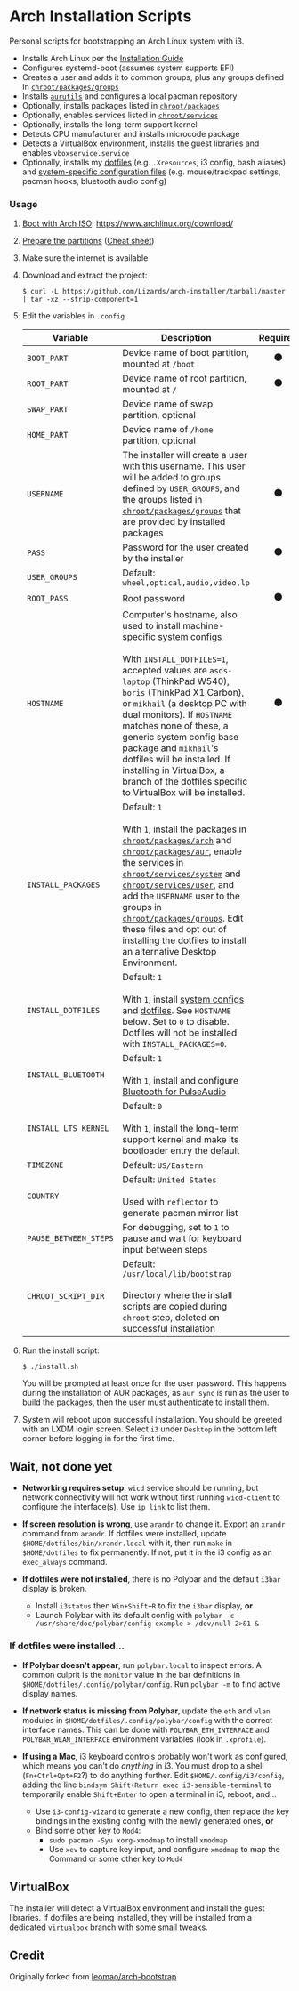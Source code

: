 # Arch Installation Scripts

Personal scripts for bootstrapping an Arch Linux system with i3.

- Installs Arch Linux per the [Installation Guide](https://wiki.archlinux.org/index.php/installation_guide)
- Configures systemd-boot (assumes system supports EFI)
- Creates a user and adds it to common groups, plus any groups defined in [`chroot/packages/groups`](chroot/packages/groups)
- Installs [`aurutils`](https://github.com/AladW/aurutils) and configures a local pacman repository
- Optionally, installs packages listed in [`chroot/packages`](chroot/packages)
- Optionally, enables services listed in [`chroot/services`](chroot/services)
- Optionally, installs the long-term support kernel
- Detects CPU manufacturer and installs microcode package
- Detects a VirtualBox environment, installs the guest libraries and enables `vboxservice.service`
- Optionally, installs my [dotfiles](https://github.com/Lizards/dotfiles) (e.g. `.Xresources`, i3 config, bash aliases) and [system-specific configuration files](https://github.com/Lizards/arch-system-config) (e.g. mouse/trackpad settings, pacman hooks, bluetooth audio config)


### Usage

1. [Boot with Arch ISO](https://wiki.archlinux.org/index.php/USB_flash_installation_media): https://www.archlinux.org/download/

1. [Prepare the partitions](https://wiki.archlinux.org/index.php/Installation_guide#Partition_the_disks) ([Cheat sheet](PARTITIONS.md))

1. Make sure the internet is available

1. Download and extract the project:
    ```console
    $ curl -L https://github.com/Lizards/arch-installer/tarball/master | tar -xz --strip-component=1
    ```

1. Edit the variables in `.config`

    | Variable                 | Description                                                                                                                                                                                                                                       |    Required    |
    |--------------------------|---------------------------------------------------------------------------------------------------------------------------------------------------------------------------------------------------------------------------------------------------|:--------------:|
    | `BOOT_PART`              | Device name of boot partition, mounted at `/boot`                                                                                                                                                                                                                | :black_circle: |
    | `ROOT_PART`              | Device name of root partition, mounted at `/`                                                                                                                                                                                                                    | :black_circle: |
    | `SWAP_PART`              | Device name of swap partition, optional                                                                                                                                                                                                                           |                |
    | `HOME_PART`              | Device name of `/home` partition, optional                                                                                                                                                                                                                        |                |
    | `USERNAME`               | The installer will create a user with this username.  This user will be added to groups defined by `USER_GROUPS`, and the groups listed in [`chroot/packages/groups`](chroot/packages/groups) that are provided by installed packages                                               | :black_circle: |
    | `PASS`                   | Password for the user created by the installer                                                                                                                                                                                                  | :black_circle: |
    | `USER_GROUPS`            | Default: `wheel,optical,audio,video,lp`                                                                                                                                                                                                           |                |
    | `ROOT_PASS`              | Root password                                                                                                                                                                                                                                     | :black_circle: |
    | `HOSTNAME`               | Computer's hostname, also used to install machine-specific system configs<br/><br/>With `INSTALL_DOTFILES=1`, accepted values are `asds-laptop` (ThinkPad W540), `boris` (ThinkPad X1 Carbon), or `mikhail` (a desktop PC with dual monitors).  If `HOSTNAME` matches none of these, a generic system config base package and `mikhail`'s dotfiles will be installed.  If installing in VirtualBox, a branch of the dotfiles specific to VirtualBox will be installed. | :black_circle: |
    | `INSTALL_PACKAGES`       | Default: `1`<br/><br/>With `1`, install the packages in [`chroot/packages/arch`](chroot/packages/arch) and [`chroot/packages/aur`](chroot/packages/aur), enable the services in [`chroot/services/system`](chroot/services/system) and [`chroot/services/user`](chroot/services/user), and add the `USERNAME` user to the groups in [`chroot/packages/groups`](chroot/packages/groups).  Edit these files and opt out of installing the dotfiles to install an alternative Desktop Environment.                  |                |
    | `INSTALL_DOTFILES`       | Default: `1`<br/><br/>With `1`, install [system configs](https://github.com/Lizards/arch-system-config) and [dotfiles](https://github.com/Lizards/dotfiles).  See `HOSTNAME` below. Set to `0` to disable.  Dotfiles will not be installed with `INSTALL_PACKAGES=0`.                             |                |
    | `INSTALL_BLUETOOTH`      | Default: `1`<br/><br/>With `1`, install and configure [Bluetooth for PulseAudio](https://github.com/Lizards/arch-bluetooth-pulseaudio)                                                                                                          |                |
    | `INSTALL_LTS_KERNEL`     | Default: `0`<br/><br/>With `1`, install the long-term support kernel and make its bootloader entry the default                             |                |
    | `TIMEZONE`               | Default: `US/Eastern`                                                                                                                                                                                                                       |                |
    | `COUNTRY`                | Default: `United States`<br/><br/>Used with `reflector` to generate pacman mirror list                                                                                                                                                             |                |
    | `PAUSE_BETWEEN_STEPS`    | For debugging, set to `1` to pause and wait for keyboard input between steps                                                                                                                                                                      |                |
    | `CHROOT_SCRIPT_DIR`      | Default: `/usr/local/lib/bootstrap`<br/><br/>Directory where the install scripts are copied during `chroot` step, deleted on successful installation                                                                                                          |                |

1. Run the install script:
    ```console
    $ ./install.sh
    ```

	You will be prompted at least once for the user password.  This happens during the installation of AUR packages, as `aur sync` is run as the user to build the packages, then the user must authenticate to install them.

1. System will reboot upon successful installation.  You should be greeted with an LXDM login screen.  Select `i3` under `Desktop` in the bottom left corner before logging in for the first time.

## Wait, not done yet

- __Networking requires setup__: `wicd` service should be running, but network connectivity will not work without first running `wicd-client` to configure the interface(s).  Use `ip link` to list them.

- __If screen resolution is wrong__, use `arandr` to change it.  Export an `xrandr` command from `arandr`.  If dotfiles were installed, update `$HOME/dotfiles/bin/xrandr.local` with it, then run `make` in `$HOME/dotfiles` to fix permanently.  If not, put it in the i3 config as an `exec_always` command.

- __If dotfiles were not installed__, there is no Polybar and the default `i3bar` display is broken.
    - Install `i3status` then `Win+Shift+R` to fix the `i3bar` display, __or__
	- Launch Polybar with its default config with `polybar -c /usr/share/doc/polybar/config example > /dev/null 2>&1 &`

### If dotfiles were installed...

- __If Polybar doesn't appear__, run `polybar.local` to inspect errors.  A common culprit is the `monitor` value in the bar definitions in `$HOME/dotfiles/.config/polybar/config`.  Run `polybar -m` to find active display names.

- __If network status is missing from Polybar__, update the `eth` and `wlan` modules in `$HOME/dotfiles/.config/polybar/config` with the correct interface names.  This can be done with `POLYBAR_ETH_INTERFACE` and `POLYBAR_WLAN_INTERFACE` environment variables (look in `.xprofile`).

- __If using a Mac__, i3 keyboard controls probably won't work as configured, which means you can't do *anything* in i3. You must drop to a shell (`Fn+Ctrl+Opt+F2`?) to do anything further. Edit `$HOME/.config/i3/config`, adding the line `bindsym Shift+Return exec i3-sensible-terminal` to temporarily enable `Shift+Enter` to open a terminal in i3, reboot, and...
	- Use `i3-config-wizard` to generate a new config, then replace the key bindings in the existing config with the newly generated ones, __or__
    - Bind some other key to `Mod4`:
    	- `sudo pacman -Syu xorg-xmodmap` to install `xmodmap`
    	- Use `xev` to capture key input, and configure `xmodmap` to map the Command or some other key to `Mod4`

## VirtualBox

The installer will detect a VirtualBox environment and install the guest libraries.  If dotfiles are being installed, they will be installed from a dedicated `virtualbox` branch with some small tweaks.

## Credit

Originally forked from [leomao/arch-bootstrap](https://github.com/leomao/arch-bootstrap)
